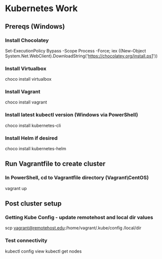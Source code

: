 # Kubernetes Work

## Prereqs (Windows)
### Install Chocolatey
Set-ExecutionPolicy Bypass -Scope Process -Force; iex ((New-Object System.Net.WebClient).DownloadString('https://chocolatey.org/install.ps1'))

### Install Virtualbox
choco install virtualbox

### Install Vagrant
choco install vagrant

### Install latest kubectl version (Windows via PowerShell)
choco install kubernetes-cli

### Install Helm if desired
choco install kubernetes-helm


## Run Vagrantfile to create cluster
### In PowerShell, cd to Vagrantfile directory (Vagrant\CentOS)
vagrant up


## Post cluster setup
### Getting Kube Config - update remotehost and local dir values
scp vagrant@remotehost.edu:/home/vagrant/.kube/config /local/dir

### Test connectivity
kubectl config view
kubectl get nodes
